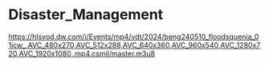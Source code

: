 # Disaster_Management
https://hlsvod.dw.com/i/Events/mp4/vdt/2024/beng240510_floodsquenia_01icw_,AVC_480x270,AVC_512x288,AVC_640x360,AVC_960x540,AVC_1280x720,AVC_1920x1080,.mp4.csmil/master.m3u8
